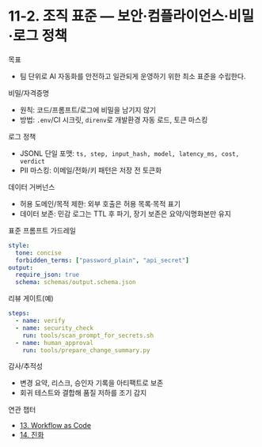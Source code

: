 # 11-2. 조직 표준 — 보안·컴플라이언스·비밀·로그 정책

목표
- 팀 단위로 AI 자동화를 안전하고 일관되게 운영하기 위한 최소 표준을 수립한다.

비밀/자격증명
- 원칙: 코드/프롬프트/로그에 비밀을 남기지 않기
- 방법: `.env`/CI 시크릿, `direnv`로 개발환경 자동 로드, 토큰 마스킹

로그 정책
- JSONL 단일 포맷: `ts, step, input_hash, model, latency_ms, cost, verdict`
- PII 마스킹: 이메일/전화/키 패턴은 저장 전 토큰화

데이터 거버넌스
- 허용 도메인/목적 제한: 외부 호출은 허용 목록·목적 표기
- 데이터 보존: 민감 로그는 TTL 후 파기, 장기 보존은 요약/익명화본만 유지

표준 프롬프트 가드레일
```yaml
style:
  tone: concise
  forbidden_terms: ["password_plain", "api_secret"]
output:
  require_json: true
  schema: schemas/output.schema.json
```

리뷰 게이트(예)
```yaml
steps:
  - name: verify
  - name: security_check
    run: tools/scan_prompt_for_secrets.sh
  - name: human_approval
    run: tools/prepare_change_summary.py
```

감사/추적성
- 변경 요약, 리스크, 승인자 기록을 아티팩트로 보존
- 회귀 테스트와 결합해 품질 저하를 조기 감지

연관 챕터
- [13. Workflow as Code](13-workflow-as-code.md)
- [14. 진화](14-evolution.md)

